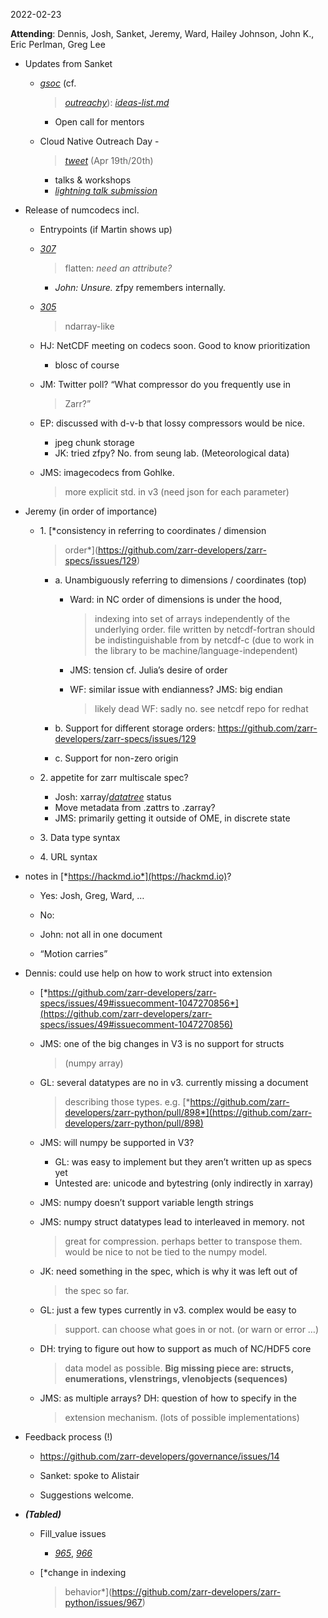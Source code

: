 <span id="anchor-2"></span>2022-02-23

**Attending**: Dennis, Josh, Sanket, Jeremy, Ward, Hailey Johnson, John
K., Eric Perlman, Greg Lee

-   Updates from Sanket

    -   [*gsoc*](https://github.com/zarr-developers/gsoc) (cf.
        > [*outreachy*](https://github.com/zarr-developers/community/issues/39)):
        > [*ideas-list.md*](https://github.com/zarr-developers/gsoc/blob/main/2022/ideas-list.md)

        -   Open call for mentors

    -   Cloud Native Outreach Day -
        > [*tweet*](https://twitter.com/opencholmes/status/1496241553110867968)
        > (Apr 19th/20th)

        -   talks & workshops
        -   [*lightning talk
            submission*](https://docs.google.com/forms/d/e/1FAIpQLSe2iKvsMm8vYDso2L1IDQki4xIAdKyB8nUbqz8Kz95oCFkokQ/viewform)

-   Release of numcodecs incl.

    -   Entrypoints (if Martin shows up)

    -   [*307*](https://github.com/zarr-developers/numcodecs/pull/307#issuecomment-1048307145)
        > flatten: *need an attribute?*

        -   *John: Unsure.* zfpy remembers internally.

    -   [*305*](https://github.com/zarr-developers/numcodecs/pull/305#issuecomment-1048536081)
        > ndarray-like

    -   HJ: NetCDF meeting on codecs soon. Good to know prioritization

        -   blosc of course

    -   JM: Twitter poll? “What compressor do you frequently use in
        > Zarr?”

    -   EP: discussed with d-v-b that lossy compressors would be nice.

        -   jpeg chunk storage
        -   JK: tried zfpy? No. from seung lab. (Meteorological data)

    -   JMS: imagecodecs from Gohlke.  
        > more explicit std. in v3 (need json for each parameter)

-   Jeremy (in order of importance)

    -   1\. [*consistency in referring to coordinates / dimension
        > order*](https://github.com/zarr-developers/zarr-specs/issues/129)

        -   a\. Unambiguously referring to dimensions / coordinates
            (top)

            -   Ward: in NC order of dimensions is under the hood,
                > indexing into set of arrays independently of the
                > underlying order. file written by netcdf-fortran
                > should be indistinguishable from by netcdf-c (due to
                > work in the library to be
                > machine/language-independent)

            -   JMS: tension cf. Julia’s desire of order

            -   WF: similar issue with endianness? JMS: big endian
                > likely dead WF: sadly no. see netcdf repo for redhat

        -   b\. Support for different storage orders:
            https://github.com/zarr-developers/zarr-specs/issues/129

        -   c\. Support for non-zero origin

    -   2\. appetite for zarr multiscale spec?

        -   Josh:
            xarray/[*datatree*](https://github.com/TomNicholas/datatree)
            status
        -   Move metadata from .zattrs to .zarray?
        -   JMS: primarily getting it outside of OME, in discrete state

    -   3\. Data type syntax

    -   4\. URL syntax

-   notes in [*https://hackmd.io*](https://hackmd.io)?

    -   Yes: Josh, Greg, Ward, …

    -   No:

    -   John: not all in one document

    -   “Motion carries”

-   Dennis: could use help on how to work struct into extension

    -   [*https://github.com/zarr-developers/zarr-specs/issues/49#issuecomment-1047270856*](https://github.com/zarr-developers/zarr-specs/issues/49#issuecomment-1047270856)

    -   JMS: one of the big changes in V3 is no support for structs
        > (numpy array)

    -   GL: several datatypes are no in v3. currently missing a document
        > describing those types. e.g.
        > [*https://github.com/zarr-developers/zarr-python/pull/898*](https://github.com/zarr-developers/zarr-python/pull/898)

    -   JMS: will numpy be supported in V3?

        -   GL: was easy to implement but they aren’t written up as
            specs yet
        -   Untested are: unicode and bytestring (only indirectly in
            xarray)

    -   JMS: numpy doesn’t support variable length strings

    -   JMS: numpy struct datatypes lead to interleaved in memory. not
        > great for compression. perhaps better to transpose them. would
        > be nice to not be tied to the numpy model.

    -   JK: need something in the spec, which is why it was left out of
        > the spec so far.

    -   GL: just a few types currently in v3. complex would be easy to
        > support. can choose what goes in or not. (or warn or error …)

    -   DH: trying to figure out how to support as much of NC/HDF5 core
        > data model as possible. **Big missing piece are: structs,
        > enumerations, vlenstrings, vlenobjects (sequences)**

    -   JMS: as multiple arrays? DH: question of how to specify in the
        > extension mechanism. (lots of possible implementations)

-   Feedback process (!)

    -   https://github.com/zarr-developers/governance/issues/14

    -   Sanket: spoke to Alistair

    -   Suggestions welcome.

-   ***(Tabled)***

    -   Fill_value issues

        -   [*965*](https://github.com/zarr-developers/zarr-python/issues/965#issuecomment-1039883706),
            [*966*](https://github.com/zarr-developers/zarr-python/pull/966)

    -   [*change in indexing
        > behavior*](https://github.com/zarr-developers/zarr-python/issues/967)

